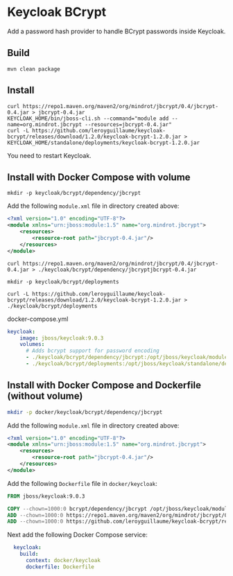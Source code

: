# Keycloak BCrypt

Add a password hash provider to handle BCrypt passwords inside Keycloak.

## Build
```
mvn clean package
```

## Install
```
curl https://repo1.maven.org/maven2/org/mindrot/jbcrypt/0.4/jbcrypt-0.4.jar > jbcrypt-0.4.jar
KEYCLOAK_HOME/bin/jboss-cli.sh --command="module add --name=org.mindrot.jbcrypt --resources=jbcrypt-0.4.jar"
curl -L https://github.com/leroyguillaume/keycloak-bcrypt/releases/download/1.2.0/keycloak-bcrypt-1.2.0.jar > KEYCLOAK_HOME/standalone/deployments/keycloak-bcrypt-1.2.0.jar
```
You need to restart Keycloak.

## Install with Docker Compose with volume

`mkdir -p keycloak/bcrypt/dependency/jbcrypt`

Add the following `module.xml` file in directory created above:
```xml
<?xml version="1.0" encoding="UTF-8"?>
<module xmlns="urn:jboss:module:1.5" name="org.mindrot.jbcrypt">
    <resources>
        <resource-root path="jbcrypt-0.4.jar"/>
    </resources>
</module>
```

`curl https://repo1.maven.org/maven2/org/mindrot/jbcrypt/0.4/jbcrypt-0.4.jar > ./keycloak/bcrypt/dependency/jbcryptjbcrypt-0.4.jar`


`mkdir -p keycloak/bcrypt/deployments`

`curl -L https://github.com/leroyguillaume/keycloak-bcrypt/releases/download/1.2.0/keycloak-bcrypt-1.2.0.jar > ./keycloak/bcrypt/deployments`


docker-compose.yml
```yml
keycloak:
    image: jboss/keycloak:9.0.3
    volumes:
      # Adds bcrypt support for password encoding
      - ./keycloak/bcrypt/dependency/jbcrypt:/opt/jboss/keycloak/modules/org/mindrot/jbcrypt/main
      - ./keycloak/bcrypt/deployments:/opt/jboss/keycloak/standalone/deployments
```

## Install with Docker Compose and Dockerfile (without volume)

```bash
mkdir -p docker/keycloak/bcrypt/dependency/jbcrypt
```

Add the following `module.xml` file in directory created above:
```xml
<?xml version="1.0" encoding="UTF-8"?>
<module xmlns="urn:jboss:module:1.5" name="org.mindrot.jbcrypt">
    <resources>
        <resource-root path="jbcrypt-0.4.jar"/>
    </resources>
</module>
```

Add the following `Dockerfile` file in `docker/keycloak`: 

```Dockerfile
FROM jboss/keycloak:9.0.3

COPY --chown=1000:0 bcrypt/dependency/jbcrypt /opt/jboss/keycloak/modules/org/mindrot/jbcrypt/main/
ADD --chown=1000:0 https://repo1.maven.org/maven2/org/mindrot/jbcrypt/0.4/jbcrypt-0.4.jar /opt/jboss/keycloak/modules/org/mindrot/jbcrypt/main/
ADD --chown=1000:0 https://github.com/leroyguillaume/keycloak-bcrypt/releases/download/1.2.0/keycloak-bcrypt-1.2.0.jar /opt/jboss/keycloak/standalone/deployments/
```

Next add the following Docker Compose service:

```yml
  keycloak:
    build:
      context: docker/keycloak
      dockerfile: Dockerfile
```
